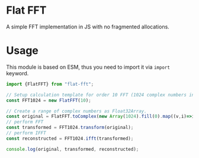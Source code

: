 # Flat FFT
A simple FFT implementation in JS with no fragmented allocations.

# Usage
This module is based on ESM, thus you need to import it via `import` keyword.
```js
import {FlatFFT} from "flat-fft";

// Setup calculation template for order 10 FFT (1024 complex numbers in length)
const FFT1024 = new FlatFFT(10);

// Create a range of complex numbers as Float32Array.
const original = FlatFFT.toComplex(new Array(1024).fill(0).map((v,i)=>i));
// perform FFT
const transformed = FFT1024.transform(original);
// perform IFFT
const reconstructed = FFT1024.ifft(transformed);

console.log(original, transformed, reconstructed);
```
